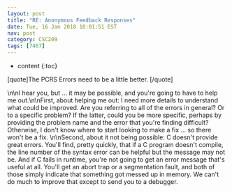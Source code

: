 ```yaml
---
layout: post
title: "RE: Anonymous Feedback Responses"
date: Tue, 16 Jan 2018 10:01:51 EST
nav: post
category: CSC209
tags: [7467]
---
```


* content
{:toc}

[quote]The PCRS Errors need to be a little better. [/quote]
<!-- more -->
<p>\n\nI hear you, but ... it may be possible, and you're going to have to help me out.\n\nFirst, about helping me out: I need more details to understand what could be improved. Are you referring to all of the errors in general? Or to a specific problem? If the latter, could you be more specific, perhaps by providing the problem name and the error that you're finding difficult? Otherwise, I don't know where to start looking to make a fix ... so there won't be a fix. \n\nSecond, about it not being possible: C doesn't provide great errors.  You'll find, pretty quickly, that if a C program doesn't compile, the line number of the syntax error can be helpful but the message may not be. And if C fails in runtime, you're not going to get an error message that's useful at all. You'll get an abort trap or a segmentation fault, and both of those simply indicate that something got messed up in memory. We can't do much to improve that except to send you to a debugger.</p>
